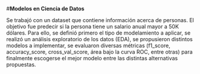#**Modelos en Ciencia de Datos**

Se trabajó con un dataset que contiene información acerca de personas. El objetivo fue predecir si la persona tiene un salario anual mayor a 50K dólares. 
Para ello, se definió primero el tipo de modelamiento a aplicar, se realizó un análisis exploratorio de los datos (EDA), se propusieron distintos modelos a implementar, se evaluaron diversas métricas (f1_score, accuracy_score, cross_val_score, área bajo la curva ROC, entre otras) para finalmente escogerse el mejor modelo entre las distintas alternativas propuestas.

